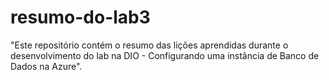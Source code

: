 # resumo-do-lab3
 "Este repositório contém o resumo das lições aprendidas durante o desenvolvimento do lab na DIO - Configurando uma instância de Banco de Dados na Azure".
